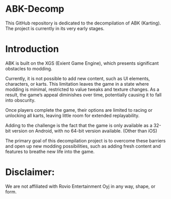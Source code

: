 # ABK-Decomp

This GitHub repository is dedicated to the decompilation of ABK (Karting).
The project is currently in its very early stages.

# Introduction

ABK is built on the XGS (Exient Game Engine), which presents significant obstacles to modding.

Currently, it is not possible to add new content, such as UI elements, characters, or karts.
This limitation leaves the game in a state where modding is minimal, restricted to value tweaks and texture changes. As a result, the game’s appeal diminishes over time, potentially causing it to fall into obscurity.

Once players complete the game, their options are limited to racing or unlocking all karts, leaving little room for extended replayability.

Adding to the challenge is the fact that the game is only available as a 32-bit version on Android, with no 64-bit version available. (Other than iOS)

The primary goal of this decompilation project is to overcome these barriers and open up new modding possibilities, such as adding fresh content and features to breathe new life into the game.


# Disclaimer:
We are not affiliated with Rovio Entertainment Oyj in any way, shape, or form.
